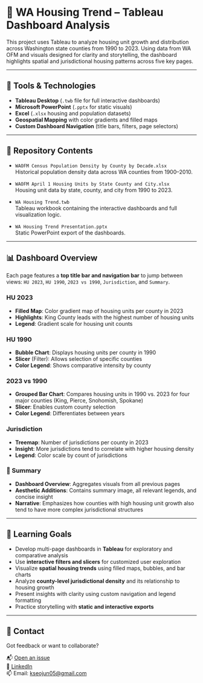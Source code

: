 # 🏡 WA Housing Trend – Tableau Dashboard Analysis

This project uses Tableau to analyze housing unit growth and distribution across Washington state counties from 1990 to 2023. Using data from WA OFM and visuals designed for clarity and storytelling, the dashboard highlights spatial and jurisdictional housing patterns across five key pages.

---

## 🧰 Tools & Technologies

- **Tableau Desktop** (`.twb` file for full interactive dashboards)
- **Microsoft PowerPoint** (`.pptx` for static visuals)
- **Excel** (`.xlsx` housing and population datasets)
- **Geospatial Mapping** with color gradients and filled maps
- **Custom Dashboard Navigation** (title bars, filters, page selectors)

---

## 📁 Repository Contents

- `WAOFM Census Population Density by County by Decade.xlsx`  
  Historical population density data across WA counties from 1900–2010.

- `WAOFM April 1 Housing Units by State County and City.xlsx`  
  Housing unit data by state, county, and city from 1990 to 2023.

- `WA Housing Trend.twb`  
  Tableau workbook containing the interactive dashboards and full visualization logic.

- `WA Housing Trend Presentation.pptx`  
  Static PowerPoint export of the dashboards.

---

## 📊 Dashboard Overview

Each page features a **top title bar and navigation bar** to jump between views: `HU 2023`, `HU 1990`, `2023 vs 1990`, `Jurisdiction`, and `Summary`.

### HU 2023
- **Filled Map**: Color gradient map of housing units per county in 2023  
- **Highlights**: King County leads with the highest number of housing units  
- **Legend**: Gradient scale for housing unit counts

### HU 1990
- **Bubble Chart**: Displays housing units per county in 1990  
- **Slicer** (Filter): Allows selection of specific counties  
- **Color Legend**: Shows comparative intensity by county

### 2023 vs 1990
- **Grouped Bar Chart**: Compares housing units in 1990 vs. 2023 for four major counties (King, Pierce, Snohomish, Spokane)  
- **Slicer**: Enables custom county selection  
- **Color Legend**: Differentiates between years

### Jurisdiction
- **Treemap**: Number of jurisdictions per county in 2023  
- **Insight**: More jurisdictions tend to correlate with higher housing density  
- **Legend**: Color scale by count of jurisdictions

### 🧾 Summary
- **Dashboard Overview**: Aggregates visuals from all previous pages  
- **Aesthetic Additions**: Contains summary image, all relevant legends, and concise insight  
- **Narrative**: Emphasizes how counties with high housing unit growth also tend to have more complex jurisdictional structures

---

## 🎯 Learning Goals

- Develop multi-page dashboards in **Tableau** for exploratory and comparative analysis  
- Use **interactive filters and slicers** for customized user exploration  
- Visualize **spatial housing trends** using filled maps, bubbles, and bar charts  
- Analyze **county-level jurisdictional density** and its relationship to housing growth  
- Present insights with clarity using custom navigation and legend formatting  
- Practice storytelling with **static and interactive exports**

---

## 🤝 Contact

Got feedback or want to collaborate?

📬 [Open an issue](https://github.com/SeojunKim05/PracticeProjects/issues)  
💼 [LinkedIn](https://www.linkedin.com/in/seojun-kim-089b7b339)  
📫 Email: kseojun05@gmail.com

